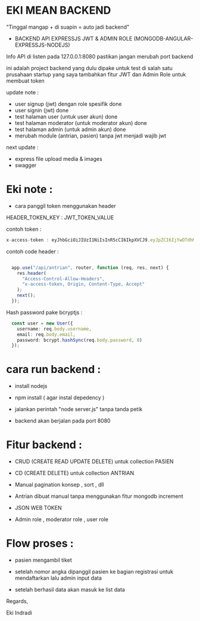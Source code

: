 # EKI MEAN BACKEND


"Tinggal mangap + di suapin  = auto jadi backend"


- BACKEND API EXPRESSJS JWT & ADMIN ROLE (MONGODB-ANGULAR-EXPRESSJS-NODEJS)


Info API di listen pada 127.0.0.1:8080  pastikan jangan merubah port backend

ini adalah project backend yang dulu dipake untuk test di salah satu prusahaan startup yang saya tambahkan fitur JWT dan Admin Role untuk membuat token


update note : 
- user signup (jwt) dengan role spesifik  done
- user signin (jwt) done
- test halaman user (untuk user akun)  done
- test halaman moderator (untuk  moderator akun)  done
- test halaman admin (untuk  admin akun)  done
- merubah module (antrian, pasien) tanpa jwt menjadi wajib jwt

next update :
- express file upload  media & images
- swagger



# Eki note :

- cara panggil token menggunakan header


HEADER_TOKEN_KEY : JWT_TOKEN_VALUE


contoh token :


```ts
x-access-token : eyJhbGciOiJIUzI1NiIsInR5cCI6IkpXVCJ9.eyJpZCI6IjYwOTdhMWJkNjNkNTZkMTM4YzJlNDljMyIsImlhdCI6MTYyMDYxNzIzNiwiZXhwIjoxNjIwNzAzNjM2fQ.9xwZ9goMZpJdBHhh3XGYDp7hUmtmGgi2DT-K5hWcsw0
```


contoh code header :

```ts

  app.use("/api/antrian", router, function (req, res, next) {
    res.header(
      "Access-Control-Allow-Headers",
      "x-access-token, Origin, Content-Type, Accept"
    );
    next();
  });

```


Hash password pake bcryptjs :

```ts
  const user = new User({
    username: req.body.username,
    email: req.body.email,
    password: bcrypt.hashSync(req.body.password, 8)
  });
```

# cara run backend :

- install nodejs

- npm install  ( agar instal depedency )

- jalankan perintah "node server.js" tanpa tanda petik

- backend akan berjalan pada port 8080



# Fitur backend :

- CRUD (CREATE READ UPDATE DELETE) untuk collection PASIEN 

- CD (CREATE DELETE) untuk collection ANTRIAN

- Manual pagination konsep , sort , dll

- Antrian dibuat manual tanpa menggunakan fitur mongodb increment

- JSON WEB TOKEN

- Admin role , moderator role , user role






# Flow proses :

- pasien mengambil tiket

- setelah nomor angka dipanggil pasien ke bagian registrasi untuk mendaftarkan lalu admin input data

- setelah berhasil data akan masuk ke list data



Regards,

Eki Indradi